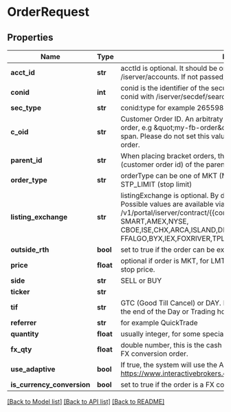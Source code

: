 # OrderRequest

## Properties
Name | Type | Description | Notes
------------ | ------------- | ------------- | -------------
**acct_id** | **str** | acctId is optional. It should be one of the accounts returned by /iserver/accounts. If not passed, the first one in the list is selected.  | [optional] 
**conid** | **int** | conid is the identifier of the security you want to trade, you can find the conid with /iserver/secdef/search.  | [optional] 
**sec_type** | **str** | conid:type for example 265598:STK | [optional] 
**c_oid** | **str** | Customer Order ID. An arbitraty string that can be used to identify the order, e.g \&quot;my-fb-order\&quot;. The value must be unique for a 24h span. Please do not set this value for child orders when placing a bracket order.  | [optional] 
**parent_id** | **str** | When placing bracket orders, the child parentId must be equal to the cOId (customer order id) of the parent.  | [optional] 
**order_type** | **str** | orderType can be one of MKT (Market), LMT (Limit), STP (Stop) or STP_LIMIT (stop limit)  | [optional] 
**listing_exchange** | **str** | listingExchange is optional. By default we use \&quot;SMART\&quot; routing. Possible values are available via this end point: /v1/portal/iserver/contract/{{conid}}/info, see valid_exchange: e.g: SMART,AMEX,NYSE, CBOE,ISE,CHX,ARCA,ISLAND,DRCTEDGE,BEX,BATS,EDGEA,CSFBALGO,JE FFALGO,BYX,IEX,FOXRIVER,TPLUS1,NYSENAT,PSX  | [optional] 
**outside_rth** | **bool** | set to true if the order can be executed outside regular trading hours.  | [optional] 
**price** | **float** | optional if order is MKT, for LMT, this is the limit price. For STP this is the stop price.  | [optional] 
**side** | **str** | SELL or BUY | [optional] 
**ticker** | **str** |  | [optional] 
**tif** | **str** | GTC (Good Till Cancel) or DAY. DAY orders are automatically cancelled at the end of the Day or Trading hours.  | [optional] 
**referrer** | **str** | for example QuickTrade | [optional] 
**quantity** | **float** | usually integer, for some special cases can be float numbers | [optional] 
**fx_qty** | **float** | double number, this is the cash quantity field which can only be used for FX conversion order.  | [optional] 
**use_adaptive** | **bool** | If true, the system will use the Adaptive Algo to submit the order https://www.interactivebrokers.com/en/index.php?f&#x3D;19091  | [optional] 
**is_currency_conversion** | **bool** | set to true if the order is a FX conversion order  | [optional] 

[[Back to Model list]](../README.md#documentation-for-models) [[Back to API list]](../README.md#documentation-for-api-endpoints) [[Back to README]](../README.md)



